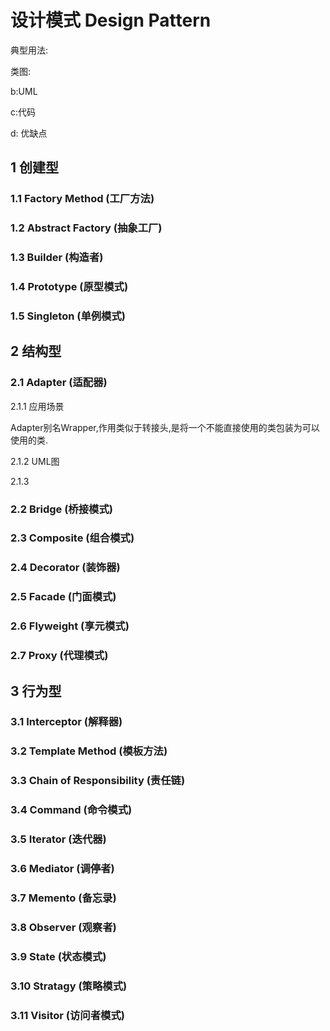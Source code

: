 # 设计模式 Design Pattern

典型用法:

类图:

b:UML

c:代码

d: 优缺点

## 1 创建型

### 1.1 Factory Method (工厂方法)

### 1.2 Abstract Factory (抽象工厂)

### 1.3 Builder (构造者)

### 1.4 Prototype (原型模式)

### 1.5 Singleton (单例模式)



## 2  结构型

### 2.1 Adapter (适配器) 

2.1.1 应用场景

Adapter别名Wrapper,作用类似于转接头,是将一个不能直接使用的类包装为可以使用的类.

2.1.2 UML图

2.1.3 

### 2.2 Bridge (桥接模式)

### 2.3 Composite (组合模式)

### 2.4 Decorator (装饰器)

### 2.5 Facade (门面模式)

### 2.6 Flyweight (享元模式)

### 2.7 Proxy (代理模式)



## 3 行为型

### 3.1 Interceptor (解释器)

### 3.2 Template Method (模板方法)

### 3.3 Chain of Responsibility (责任链)

### 3.4 Command (命令模式)

### 3.5 Iterator (迭代器)

### 3.6 Mediator (调停者)

### 3.7 Memento (备忘录)

### 3.8 Observer (观察者)

### 3.9 State (状态模式)

### 3.10 Stratagy (策略模式)

### 3.11 Visitor (访问者模式)



